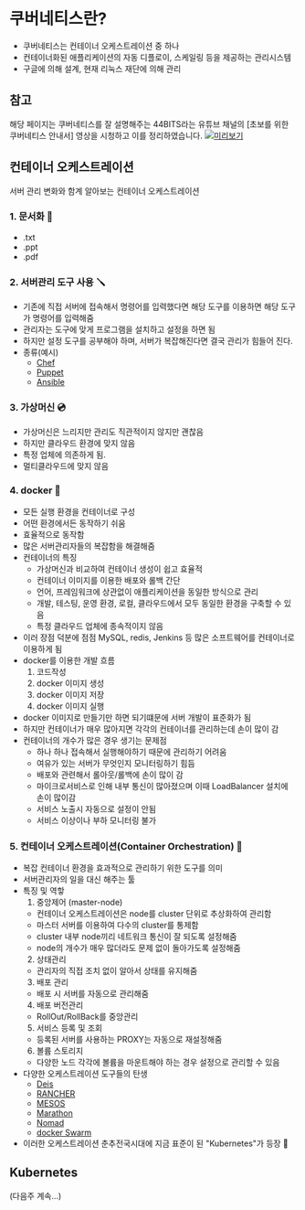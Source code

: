 # 쿠버네티스란?
- 쿠버네티스는 컨테이너 오케스트레이션 중 하나
- 컨테이너화된 애플리케이션의 자동 디플로이, 스케일링 등을 제공하는 관리시스템
- 구글에 의해 설계, 현재 리눅스 재단에 의해 관리

## 참고
해당 페이지는 쿠버네티스를 잘 설명해주는 44BITS라는 유튜브 채널의 [초보를 위한 쿠버네티스 안내서] 영상을 시청하고 이를 정리하였습니다.
[![미리보기](https://img.youtube.com/vi/Ia8IfowgU7s/0.jpg)](https://www.youtube.com/watch?v=Ia8IfowgU7s&list=PLIUCBpK1dpsNf1m-2kiosmfn2nXfljQgb)


## 컨테이너 오케스트레이션 
서버 관리 변화와 함계 알아보는 컨테이너 오케스트레이션
### 1. 문서화 📃
- .txt
- .ppt
- .pdf
 
### 2. 서버관리 도구 사용 🪛
- 기존에 직접 서버에 접속해서 명령어를 입력했다면 해당 도구를 이용하면 해당 도구가 명령어를 입력해줌
- 관리자는 도구에 맞게 프로그램을 설치하고 설정을 하면 됨
- 하지만 설정 도구를 공부해야 하며, 서버가 복잡해진다면 결국 관리가 힘들어 진다.
- 종류(예시)  
  - [Chef](https://docs.chef.io/platform_overview/)
  - [Puppet](https://puppet.com/docs/puppet/7/puppet_overview.html)
  - [Ansible](https://www.redhat.com/ko/technologies/management/ansible/what-is-ansible) 

### 3. 가상머신 💿
- 가상머신은 느리지만 관리도 직관적이지 않지만 괜찮음
- 하지만 클라우드 환경에 맞지 않음
- 특정 업체에 의존하게 됨.
- 멀티클라우드에 맞지 않음

### 4. docker 🐋
- 모든 실행 환경을 컨테이너로 구성
- 어떤 환경에서든 동작하기 쉬움
- 효율적으로 동작함
- 많은 서버관리자들의 복잡함을 해결해줌
- 컨테이너의 특징
  - 가상머신과 비교하여 컨테이너 생성이 쉽고 효율적
  - 컨테이너 이미지를 이용한 배포와 롤백 간단
  - 언어, 프레임워크에 상관없이 애플리케이션을 동일한 방식으로 관리
  - 개발, 테스팅, 운영 환경, 로컬, 클라우드에서 모두 동일한 환경을 구축할 수 있음
  - 특정 클라우드 업체에 종속적이지 않음
- 이러 장점 덕분에 점점 MySQL, redis, Jenkins 등 많은 소프트웨어를 컨테이너로 이용하게 됨
- docker를 이용한 개발 흐름 
  1) 코드작성
  2) docker 이미지 생성
  3) docker 이미지 저장
  4) docker 이미지 실행
- docker 이미지로 만들기만 하면 되기떄문에 서버 개발이 표준화가 됨
- 하지만 컨테이너가 매우 많아지면 각각의 컨테이너를 관리하는데 손이 많이 감
- 컨테이너의 개수가 많은 경우 생기는 문제점
  - 하나 하나 접속해서 실행해야하기 때문에 관리하기 어려움
  - 여유가 있는 서버가 무엇인지 모니터링하기 힘듬
  - 배포와 관련해서 롤아웃/롤백에 손이 많이 감
  - 마이크로서비스로 인해 내부 통신이 많아졌으며 이때 LoadBalancer 설치에 손이 많이감
  - 서비스 노출시 자동으로 설정이 안됨
  - 서비스 이상이나 부하 모니터링 불가

### 5. 컨테이너 오케스트레이션(Container Orchestration) 🎻
- 복잡 컨테이너 환경을 효과적으로 관리하기 위한 도구를 의미
- 서버관리자의 일을 대신 해주는 툴
- 특징 및 역핳
  1) 중앙제어 (master-node)
    - 컨테이너 오케스트레이션은 node를 cluster 단위로 추상화하여 관리함
    - 마스터 서버를 이용하여 다수의 cluster를 통제함
    - cluster 내부 node끼리 네트워크 통신이 잘 되도록 설정해줌
    - node의 개수가 매우 많더라도 문제 없이 돌아가도록 설정해줌
  2) 상태관리 
    - 관리자의 직접 조치 없이 알아서 상태를 유지해줌
  3) 배포 관리
    - 배포 시 서버를 자동으로 관리해줌 
  4) 배포 버전관리
    - RollOut/RollBack를 중앙관리
  5) 서비스 등록 및 조회
    - 등록된 서버를 사용하는 PROXY는 자동으로 재설정해줌 
  6) 볼륨 스토리지
    - 다양한 노드 각각에 볼륨을 마운트해야 하는 경우 설정으로 관리할 수 있음
- 다양한 오케스트레이션 도구들의 탄생
  - [Deis](https://github.com/deis/deis)
  - [RANCHER](https://rancher.com/why-rancher)
  - [MESOS](https://mesos.apache.org/)
  - [Marathon](https://mesosphere.github.io/marathon/)
  - [Nomad](https://www.nomadproject.io/)
  - [docker Swarm](https://docs.docker.com/engine/swarm/)
- 이러한 오케스트레이션 춘추전국시대에 지금 표준이 된 "Kubernetes"가 등장 🌅


## Kubernetes
(다음주 계속...)
